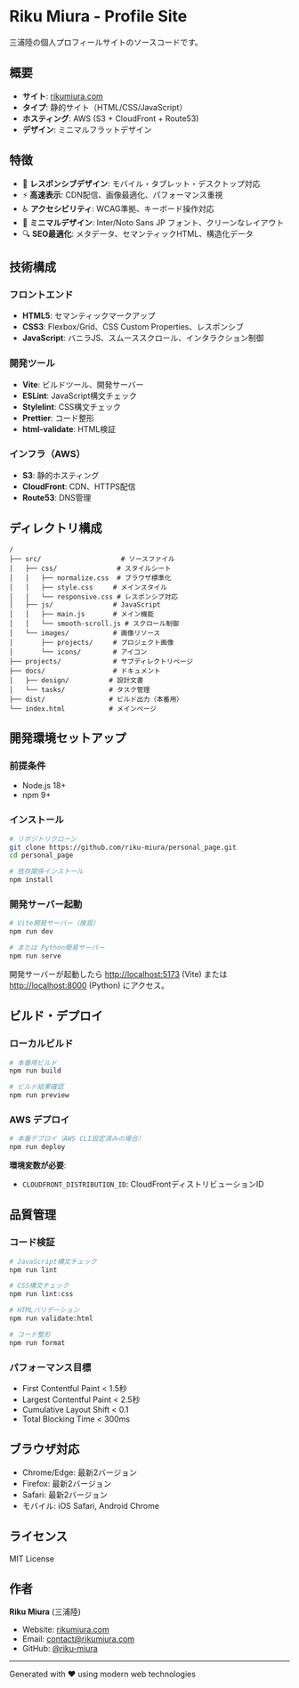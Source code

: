 # Riku Miura - Profile Site

三浦陸の個人プロフィールサイトのソースコードです。

## 概要

- **サイト**: [rikumiura.com](https://rikumiura.com)
- **タイプ**: 静的サイト（HTML/CSS/JavaScript）
- **ホスティング**: AWS (S3 + CloudFront + Route53)
- **デザイン**: ミニマルフラットデザイン

## 特徴

- 📱 **レスポンシブデザイン**: モバイル・タブレット・デスクトップ対応
- ⚡ **高速表示**: CDN配信、画像最適化、パフォーマンス重視
- ♿ **アクセシビリティ**: WCAG準拠、キーボード操作対応
- 🎨 **ミニマルデザイン**: Inter/Noto Sans JP フォント、クリーンなレイアウト
- 🔍 **SEO最適化**: メタデータ、セマンティックHTML、構造化データ

## 技術構成

### フロントエンド
- **HTML5**: セマンティックマークアップ
- **CSS3**: Flexbox/Grid、CSS Custom Properties、レスポンシブ
- **JavaScript**: バニラJS、スムーススクロール、インタラクション制御

### 開発ツール
- **Vite**: ビルドツール、開発サーバー
- **ESLint**: JavaScript構文チェック
- **Stylelint**: CSS構文チェック  
- **Prettier**: コード整形
- **html-validate**: HTML検証

### インフラ（AWS）
- **S3**: 静的ホスティング
- **CloudFront**: CDN、HTTPS配信
- **Route53**: DNS管理

## ディレクトリ構成

```
/
├── src/                    # ソースファイル
│   ├── css/               # スタイルシート
│   │   ├── normalize.css  # ブラウザ標準化
│   │   ├── style.css     # メインスタイル
│   │   └── responsive.css # レスポンシブ対応
│   ├── js/               # JavaScript
│   │   ├── main.js       # メイン機能
│   │   └── smooth-scroll.js # スクロール制御
│   └── images/           # 画像リソース
│       ├── projects/     # プロジェクト画像
│       └── icons/        # アイコン
├── projects/             # サブディレクトリページ
├── docs/                 # ドキュメント
│   ├── design/          # 設計文書
│   └── tasks/           # タスク管理
├── dist/                # ビルド出力（本番用）
└── index.html           # メインページ
```

## 開発環境セットアップ

### 前提条件
- Node.js 18+
- npm 9+

### インストール

```bash
# リポジトリクローン
git clone https://github.com/riku-miura/personal_page.git
cd personal_page

# 依存関係インストール
npm install
```

### 開発サーバー起動

```bash
# Vite開発サーバー（推奨）
npm run dev

# または Python簡易サーバー
npm run serve
```

開発サーバーが起動したら [http://localhost:5173](http://localhost:5173) (Vite) または [http://localhost:8000](http://localhost:8000) (Python) にアクセス。

## ビルド・デプロイ

### ローカルビルド

```bash
# 本番用ビルド
npm run build

# ビルド結果確認
npm run preview
```

### AWS デプロイ

```bash
# 本番デプロイ（AWS CLI設定済みの場合）
npm run deploy
```

**環境変数が必要**:
- `CLOUDFRONT_DISTRIBUTION_ID`: CloudFrontディストリビューションID

## 品質管理

### コード検証

```bash
# JavaScript構文チェック
npm run lint

# CSS構文チェック
npm run lint:css

# HTMLバリデーション
npm run validate:html

# コード整形
npm run format
```

### パフォーマンス目標

- First Contentful Paint < 1.5秒
- Largest Contentful Paint < 2.5秒  
- Cumulative Layout Shift < 0.1
- Total Blocking Time < 300ms

## ブラウザ対応

- Chrome/Edge: 最新2バージョン
- Firefox: 最新2バージョン
- Safari: 最新2バージョン
- モバイル: iOS Safari, Android Chrome

## ライセンス

MIT License

## 作者

**Riku Miura** (三浦陸)  
- Website: [rikumiura.com](https://rikumiura.com)
- Email: contact@rikumiura.com
- GitHub: [@riku-miura](https://github.com/riku-miura)

---

Generated with ❤️ using modern web technologies